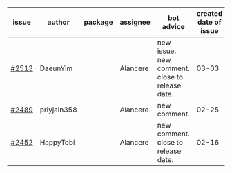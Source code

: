 | issue | author | package | assignee | bot advice | created date of issue | target release date | date from target |
| ------ | ------ | ------ | ------ | ------ | ------ | ------ | :-----: |
| [#2513](https://github.com/Azure/sdk-release-request/issues/2513) | DaeunYim |  | Alancere | new issue. new comment. close to release date.  | 03-03 | 03-07 | -2 |
| [#2489](https://github.com/Azure/sdk-release-request/issues/2489) | priyjain358 |  | Alancere | new comment. | 02-25 | 03-14 |  |
| [#2452](https://github.com/Azure/sdk-release-request/issues/2452) | HappyTobi |  | Alancere | new comment. close to release date.  | 02-16 | 03-09 | 0 |
